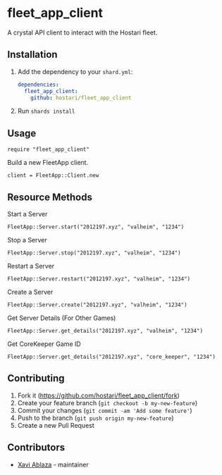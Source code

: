 # fleet_app_client

A crystal API client to interact with the Hostari fleet.

## Installation

1. Add the dependency to your `shard.yml`:

   ```yaml
   dependencies:
     fleet_app_client:
       github: hostari/fleet_app_client
   ```

2. Run `shards install`

## Usage

```crystal
require "fleet_app_client"
```

Build a new FleetApp client.

```crystal
client = FleetApp::Client.new
```

## Resource Methods

Start a Server
```crystal
FleetApp::Server.start("2012197.xyz", "valheim", "1234")
```

Stop a Server
```crystal
FleetApp::Server.stop("2012197.xyz", "valheim", "1234")
```

Restart a Server
```crystal
FleetApp::Server.restart("2012197.xyz", "valheim", "1234")
```

Create a Server
```crystal
FleetApp::Server.create("2012197.xyz", "valheim", "1234")
```

Get Server Details (For Other Games)
```crystal
FleetApp::Server.get_details("2012197.xyz", "valheim", "1234")
```

Get CoreKeeper Game ID
```crystal
FleetApp::Server.get_details("2012197.xyz", "core_keeper", "1234")
```

## Contributing

1. Fork it (<https://github.com/hostari/fleet_app_client/fork>)
2. Create your feature branch (`git checkout -b my-new-feature`)
3. Commit your changes (`git commit -am 'Add some feature'`)
4. Push to the branch (`git push origin my-new-feature`)
5. Create a new Pull Request

## Contributors

- [Xavi Ablaza](https://github.com/xaviablaza) - maintainer
